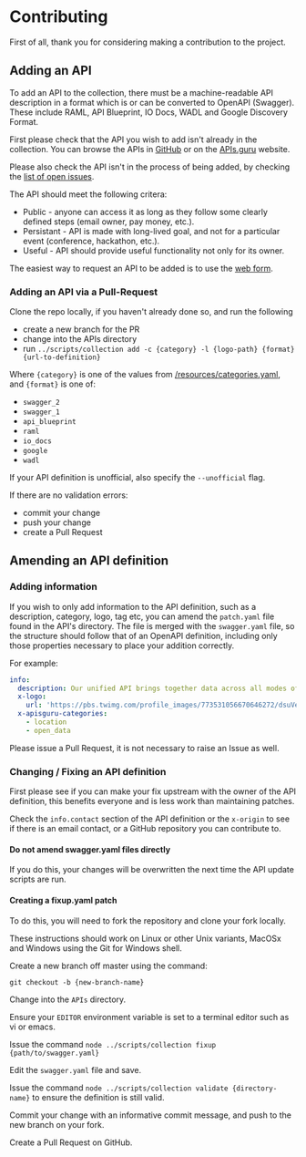 # Contributing

First of all, thank you for considering making a contribution to the project.

## Adding an API

To add an API to the collection, there must be a machine-readable API description in a format which is or can be converted to OpenAPI (Swagger). These include RAML, API Blueprint, IO Docs, WADL and Google Discovery Format.

First please check that the API you wish to add isn't already in the collection. You can
browse the APIs in [GitHub](https://github.com/APIs-guru/openapi-directory/tree/master/APIs) or on the [APIs.guru](https://apis.guru/browse-apis/) website.

Please also check the API isn't in the process of being added, by checking the [list of open issues](https://github.com/APIs-guru/openapi-directory/issues).

The API should meet the following critera:

* Public - anyone can access it as long as they follow some clearly defined steps (email owner, pay money, etc.).
* Persistant - API is made with long-lived goal, and not for a particular event (conference, hackathon, etc.).
* Useful - API should provide useful functionality not only for its owner.

The easiest way to request an API to be added is to use the [web form](https://apis.guru/add-api/).

### Adding an API via a Pull-Request

Clone the repo locally, if you haven't already done so, and run the following

* create a new branch for the PR
* change into the APIs directory
* run `../scripts/collection add -c {category} -l {logo-path} {format} {url-to-definition}`

Where `{category}` is one of the values from [/resources/categories.yaml](/resources/categories.yaml), and `{format}` is one of:

  * `swagger_2`
  * `swagger_1`
  * `api_blueprint`
  * `raml`
  * `io_docs`
  * `google`
  * `wadl`

If your API definition is unofficial, also specify the `--unofficial` flag.

If there are no validation errors:

* commit your change
* push your change
* create a Pull Request

## Amending an API definition

### Adding information

If you wish to only add information to the API definition, such as a description, category, logo, tag etc, you can amend the `patch.yaml` file found in the API's directory. The file is merged with the `swagger.yaml` file, so the structure should follow that of an OpenAPI definition, including only those properties necessary to place your addition correctly.

For example:

```yaml
info:
  description: Our unified API brings together data across all modes of transport into a single RESTful API. This API provides access to the most highly requested realtime and status infomation across all the modes of transport, in a single and consistent way. Access to the developer documentation is available at https://api.tfl.gov.uk
  x-logo:
    url: 'https://pbs.twimg.com/profile_images/773531056670646272/dsuVeVSg.jpg'
  x-apisguru-categories:
    - location
    - open_data
```

Please issue a Pull Request, it is not necessary to raise an Issue as well.

### Changing / Fixing an API definition

First please see if you can make your fix upstream with the owner of the API definition, this benefits everyone and is less work than maintaining patches.

Check the `info.contact` section of the API definition or the `x-origin` to see if there is an email contact, or a GitHub repository you can contribute to.

#### Do not amend swagger.yaml files directly

If you do this, your changes will be overwritten the next time the API update scripts are run.

#### Creating a fixup.yaml patch

To do this, you will need to fork the repository and clone your fork locally.

These instructions should work on Linux or other Unix variants, MacOSx and Windows using the Git for Windows shell.

Create a new branch off master using the command:

`git checkout -b {new-branch-name}`

Change into the `APIs` directory.

Ensure your `EDITOR` environment variable is set to a terminal editor such as vi or emacs.

Issue the command `node ../scripts/collection fixup {path/to/swagger.yaml}`

Edit the `swagger.yaml` file and save.

Issue the command `node ../scripts/collection validate {directory-name}` to ensure the definition is still valid.

Commit your change with an informative commit message, and push to the new branch on your fork.

Create a Pull Request on GitHub.
